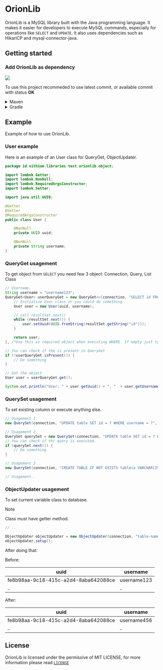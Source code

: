 # OrionLib

OrionLib is a MySQL library built with the Java programming language. It makes it easier for developers to execute MySQL commands, especially for operations like ``SELECT`` and ``UPDATE``. It also uses dependencies such as HikariCP and mysql-connector-java.

## Getting started

### Add OrionLib as dependency
[![](https://jitpack.io/v/NithiumDevelopment/OrionLib.svg)](https://jitpack.io/#NithiumDevelopment/OrionLib)

To use this project recommeded to use latest commit, or available commit with status **OK**

<details>
    <summary>Maven</summary>

```xml
<repositories>
    <repository>
        <id>jitpack.io</id>
        <url>https://jitpack.io</url>
    </repository>
</repositories>

<dependencies>
    <dependency>
        <groupId>com.github.NithiumDevelopment</groupId>
        <artifactId>OrionLib</artifactId>
        <version>VERSION</version>
    </dependency>
</dependencies>
```
</details>

<details>
	<summary>Gradle</summary>

```gradle
allprojects {
    repositories {
        ...
        maven { url 'https://jitpack.io' }
    }
}

dependencies {
    implementation 'com.github.ForestTechMC:ForestRedisAPI:VERSION'
}
```
</details>

## Example

Example of how to use OrionLib.

### User example

Here is an example of an User class for QueryGet, ObjectUpdater.

```java
package id.nithium.libraries.test.orionlib.object;

import lombok.Getter;
import lombok.NonNull;
import lombok.RequiredArgsConstructor;
import lombok.Setter;

import java.util.UUID;

@Getter
@Setter
@RequiredArgsConstructor
public class User {

    @NonNull
    private UUID uuid;

    @NonNull
    private String username;
}
```

### QueryGet usagement

To get object from ``SELECT`` you need few 3 object: Connection, Query, List Class

```java
// Username.
String username = "username123";
QueryGet<User> userQueryGet = new QueryGet<>(connection, "SELECT id FROM table WHERE username = ?", resultSet -> { // use ResultSet to do something, e.g: initialize the class.
    // Initialize User class or you could do something
    User user = new User(uuid, username);

    // call resultSet.next()
    while (resultSet.next()) {
        user.setUuid(UUID.fromString(resultSet.getString("id")));
    }

    return user;
}, /*Use this as required object when executing WHERE. If empty just type List.of()*/ List.of(username));

// You can check if the is present in QueryGet
if (!userQueryGet.isPresent()) {
    // Do something
}

// Get the object
User user = userQueryGet.get();

System.out.println("User: " + user.getUuid() + ", "  + user.getUsername());
```

### QuerySet usagement

To set existing column or execute anything else.

```java
// Usagement 1
new QuerySet(connection, "UPDATE table SET id = ? WHERE username = ?", List.of(uuid, username));

// Usagement 2
QuerySet querySet = new QuerySet(connection, "UPDATE table SET id = ? WHERE username = ?", List.of(uuid, username));
// You can check if thr query is executed.
if (querySet.next()) {
    // Do something
}

// Usagement 3
new QuerySet(connection, "CREATE TABLE IF NOT EXISTS table(a VARCHAR(255), PRIMARY KEY (a))", List.of());

// Usagement..
```

### ObjectUpdater usagement

To set current variable class to database.

> [!NOTE]
> Class must have getter method.

```java
// ..

ObjectUpdater objectUpdater = new ObjectUpdater(connection, "table-name", /*User class that has different variable from database*/ user);
objectUpdater.setup();
```

After doing that:

Before:

| uuid | username |
| --- | --- |
| fe8b98aa-9c18-415c-a2d4-8aba642088ce | username123 |
| .. | .. |

After:

| uuid | username |
| --- | --- |
| fe8b98aa-9c18-415c-a2d4-8aba642088ce | username456 | 
| .. | .. |

## License

OrionLib is licensed under the permissive of MIT LICENSE, for more information please read [`LICENSE`](https://github.com/NithiumDevelopment/OrionLib/blob/master/LICENSE)
